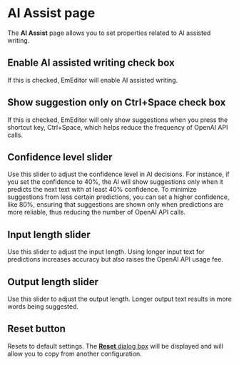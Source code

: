 # AI Assist page

The **AI Assist** page allows you to set properties related to AI assisted writing.

## Enable AI assisted writing check box

If this is checked, EmEditor will enable AI assisted writing. 

## Show suggestion only on Ctrl+Space check box

If this is checked, EmEditor will only show suggestions when you press the shortcut key, Ctrl+Space, which helps reduce the frequency of OpenAI API calls.

## Confidence level slider

Use this slider to adjust the confidence level in AI decisions. For instance, if you set the confidence to 40%, the AI will show suggestions only when it predicts the next text with at least 40% confidence. To minimize suggestions from less certain predictions, you can set a higher confidence, like 80%, ensuring that suggestions are shown only when predictions are more reliable, thus reducing the number of OpenAI API calls.

## Input length slider

Use this slider to adjust the input length. Using longer input text for predictions increases accuracy but also raises the OpenAI API usage fee.

## Output length slider

Use this slider to adjust the output length. Longer output text results in more words being suggested.

## Reset button

Resets to default settings. The [**Reset** dialog box](../reset/index) will be displayed and will allow you to copy from another configuration.


